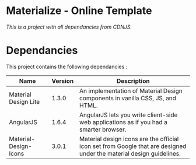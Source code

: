 # Materialize - Online Template

_This is a project with all dependancies from CDNJS._

# Dependancies

This project contains the following dependancies :

|Name|Version|Description|
|---|---|---|
|Material Design Lite|1.3.0|An implementation of Material Design components in vanilla CSS, JS, and HTML.|
|AngularJS|1.6.4|AngularJS lets you write client-side web applications as if you had a smarter browser.|
|Material-Design-Icons|3.0.1|Material design icons are the official icon set from Google that are designed under the material design guidelines.|
